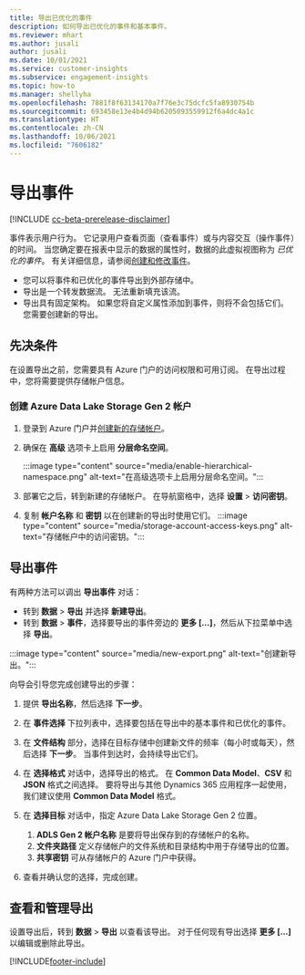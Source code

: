 ```yaml
---
title: 导出已优化的事件
description: 如何导出已优化的事件和基本事件。
ms.reviewer: mhart
ms.author: jusali
author: jusali
ms.date: 10/01/2021
ms.service: customer-insights
ms.subservice: engagement-insights
ms.topic: how-to
ms.manager: shellyha
ms.openlocfilehash: 7881f8f63134170a7f76e3c75dcfc5fa8930754b
ms.sourcegitcommit: 693458e13e4b4d94b6205093559912f6a4dc4a1c
ms.translationtype: HT
ms.contentlocale: zh-CN
ms.lasthandoff: 10/06/2021
ms.locfileid: "7606182"
---
```

# <a name="export-events"></a>导出事件

[!INCLUDE [cc-beta-prerelease-disclaimer](includes/cc-beta-prerelease-disclaimer.md)]

事件表示用户行为。 它记录用户查看页面（查看事件）或与内容交互（操作事件）的时间。 当您确定要在报表中显示的数据的属性时，数据的此虚拟视图称为 *已优化的事件*。 有关详细信息，请参阅[创建和修改事件](refined-events.md)。

- 您可以将事件和已优化的事件导出到外部存储中。 
- 导出是一个转发数据流。 无法重新填充该流。 
- 导出具有固定架构。 如果您将自定义属性添加到事件，则将不会包括它们。 您需要创建新的导出。

## <a name="prerequisites"></a>先决条件

在设置导出之前，您需要具有 Azure 门户的访问权限和可用订阅。 在导出过程中，您将需要提供存储帐户信息。 

### <a name="create-an-azure-data-lake-storage-gen-2-accounts"></a>创建 Azure Data Lake Storage Gen 2 帐户

1. 登录到 Azure 门户并[创建新的存储帐户](/azure/storage/common/storage-account-create)。 

1. 确保在 **高级** 选项卡上启用 **分层命名空间**。 

   :::image type="content" source="media/enable-hierarchical-namespace.png" alt-text="在高级选项卡上启用分层命名空间。":::

1. 部署它之后，转到新建的存储帐户。 在导航窗格中，选择 **设置** > **访问密钥**。 

1. 复制 **帐户名称** 和 **密钥** 以在创建新的导出时使用它们。
   :::image type="content" source="media/storage-account-access-keys.png" alt-text="存储帐户中的访问密钥。":::

## <a name="export-events"></a>导出事件

有两种方法可以调出 **导出事件** 对话： 
- 转到 **数据** > **导出** 并选择 **新建导出**。
- 转到 **数据** > **事件**，选择要导出的事件旁边的 **更多 [...]**，然后从下拉菜单中选择 **导出**。 

:::image type="content" source="media/new-export.png" alt-text="创建新导出。":::

向导会引导您完成创建导出的步骤：

1. 提供 **导出名称**，然后选择 **下一步**。

1. 在 **事件选择** 下拉列表中，选择要包括在导出中的基本事件和已优化的事件。 

1. 在 **文件结构** 部分，选择在目标存储中创建新文件的频率（每小时或每天），然后选择 **下一步**。 当事件到达时，会持续导出它们。

1. 在 **选择格式** 对话中，选择导出的格式。 在 **Common Data Model**、**CSV** 和 **JSON** 格式之间选择。 要将导出与其他 Dynamics 365 应用程序一起使用，我们建议使用 **Common Data Model** 格式。

1. 在 **选择目标** 对话中，指定 Azure Data Lake Storage Gen 2 位置。
    1. **ADLS Gen 2 帐户名称** 是要将导出保存到的存储帐户的名称。 
    1. **文件夹路径** 定义存储帐户的文件系统和目录结构中用于存储导出的位置。
    1. **共享密钥** 可从存储帐户的 Azure 门户中获得。

1. 查看并确认您的选择，完成创建。

## <a name="view-and-manage-exports"></a>查看和管理导出

设置导出后，转到 **数据** > **导出** 以查看该导出。 对于任何现有导出选择 **更多 [...]** 以编辑或删除此导出。


[!INCLUDE[footer-include](../includes/footer-banner.md)]
